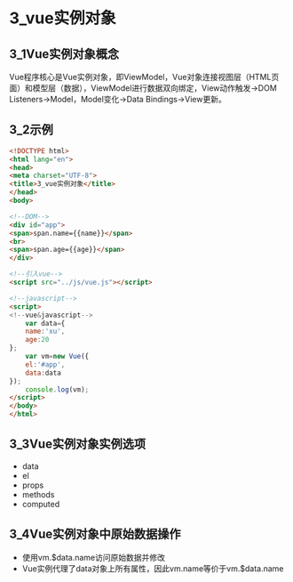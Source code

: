 # 3_vue实例对象
## 3_1Vue实例对象概念
Vue程序核心是Vue实例对象，即ViewModel，Vue对象连接视图层（HTML页面）和模型层（数据），ViewModel进行数据双向绑定，View动作触发→DOM Listeners→Model，Model变化→Data Bindings→View更新。
## 3_2示例
```html
<!DOCTYPE html>
<html lang="en">
<head>
<meta charset="UTF-8">
<title>3_vue实例对象</title>
</head>
<body>

<!--DOM-->
<div id="app">
<span>span.name={{name}}</span>
<br>
<span>span.age={{age}}</span>
</div>

<!--引入vue-->
<script src="../js/vue.js"></script>

<!--javascript-->
<script>
<!--vue&javascript-->
	var data={
	name:'xu',
	age:20
};
	var vm=new Vue({
	el:'#app',
	data:data
});
	console.log(vm);
</script>
</body>
</html>
```
## 3_3Vue实例对象实例选项
- data
- el
- props
- methods
- computed
## 3_4Vue实例对象中原始数据操作
- 使用vm.$data.name访问原始数据并修改
- Vue实例代理了data对象上所有属性，因此vm.name等价于vm.$data.name